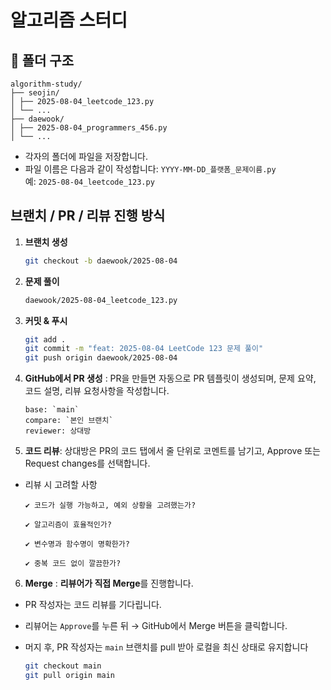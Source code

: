 # 알고리즘 스터디

## 📁 폴더 구조

```
algorithm-study/
├── seojin/
│ ├── 2025-08-04_leetcode_123.py
│ └── ...
├── daewook/
│ ├── 2025-08-04_programmers_456.py
│ └── ...
```

- 각자의 폴더에 파일을 저장합니다.
- 파일 이름은 다음과 같이 작성합니다: `YYYY-MM-DD_플랫폼_문제이름.py`  
  예: `2025-08-04_leetcode_123.py`



## 브랜치 / PR / 리뷰 진행 방식

1. **브랜치 생성**

   ```bash
   git checkout -b daewook/2025-08-04
   ```

2. **문제 풀이**

   ```bash
   daewook/2025-08-04_leetcode_123.py
   ```

3. **커밋 & 푸시**

   ```bash
   git add .
   git commit -m "feat: 2025-08-04 LeetCode 123 문제 풀이"
   git push origin daewook/2025-08-04
   ```

4. **GitHub에서 PR 생성** : PR을 만들면 자동으로 PR 템플릿이 생성되며, 문제 요약, 코드 설명, 리뷰 요청사항을 작성합니다.

   ```
   base: `main`
   compare: `본인 브랜치`
   reviewer: 상대방
   ```

5. **코드 리뷰**: 상대방은 PR의 코드 탭에서 줄 단위로 코멘트를 남기고, Approve 또는 Request changes를 선택합니다.

- 리뷰 시 고려할 사항

  ```
  ✔ 코드가 실행 가능하고, 예외 상황을 고려했는가?

  ✔ 알고리즘이 효율적인가?

  ✔ 변수명과 함수명이 명확한가?

  ✔ 중복 코드 없이 깔끔한가?
  ```

6. **Merge** : **리뷰어가 직접 Merge**를 진행합니다.

- PR 작성자는 코드 리뷰를 기다립니다.
- 리뷰어는 `Approve`를 누른 뒤 → GitHub에서 Merge 버튼을 클릭합니다.
- 머지 후, PR 작성자는 `main` 브랜치를 pull 받아 로컬을 최신 상태로 유지합니다

   ```bash
   git checkout main
   git pull origin main
   ```

